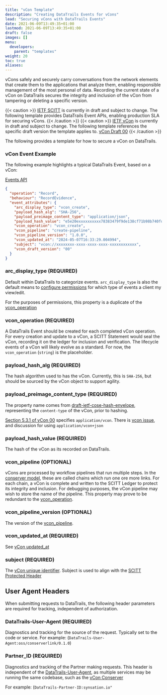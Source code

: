 ```yaml
---
title: "vCon Template"
description: "Creating DataTrails Events for vCons"
lead: "Securing vCons with DataTrails Events"
date: 2021-06-09T13:49:35+01:00
lastmod: 2021-06-09T13:49:35+01:00
draft: false
images: []
menu:
  developers:
    parent: "templates"
weight: 20
toc: true
aliases:
---
```

vCons safely and securely carry conversations from the network elements that create them to the applications that analyze them, enabling responsible management of the most personal of data.
Recording the current state of a vCon on DataTrails secures the integrity and inclusion of the vCon from tampering or deleting a specific version.

{{< caution >}}
[IETF SCITT](https://datatracker.ietf.org/wg/scitt/about/) is currently in draft and subject to change.
The following template provides DataTrails Event APIs, enabling production SLA for securing vCons.
{{< /caution >}}
{{< caution >}}
[IETF vCon](https://datatracker.ietf.org/wg/vcon/about/) is currently in draft and subject to change.
The following template references the specific draft version the template applies to.
[vCon Draft 00](https://datatracker.ietf.org/doc/draft-vcon-vcon-container/00/)
{{< /caution >}}

The following provides a template for how to secure a vCon on DataTrails.

### vCon Event Example

The following example highlights a typical DataTrails Event, based on a vCon:

[Events API](../../api-reference/events-api/)

```json
{
  "operation": "Record",
  "behaviour": "RecordEvidence",
  "event_attributes": {
    "arc_display_type": "vcon_create",
    "payload_hash_alg": "SHA-256",
    "payload_preimage_content_type": "application/json",
    "payload_hash_value": "e5e20exxxxxxxxxx78383479f9de138cf71b98b740fd5d7ee3xxxxxxxxxxde05",
    "vcon_operation": "vcon_create",
    "vcon_pipeline": "create-pipeline",
    "vcon_pipeline_version": "1.0.0",
    "vcon_updated_at": "2024-05-07T16:33:29.004994",
    "subject": "vcon://xxxxxxxx-xxxx-xxxx-xxxx-xxxxxxxxxxxx",
    "vcon_draft_version": "00"
  }
}
```

### arc_display_type (REQUIRED)

Default within DataTrails to categorize events.
`arc_display_type` is also the default means to [configure permissions](https://docs.datatrails.ai/platform/administration/sharing-access-inside-your-tenant/) for which type of events a client my view/edit.

For the purposes of permissions, this property is a duplicate of the [vcon_operation](#vcon_operation)

### vcon_operation (REQUIRED)

A DataTrails Event should be created for each completed vCon operation.
For every creation and update to a vCon, a SCITT Statement would seal the vCon, recording it on the ledger for inclusion and verification.
The lifecycle events of a vCon will likely evolve as a standard.
For now, the `vcon_operation` (`string`) is the placeholder.

### payload_hash_alg (REQUIRED)

The hash algorithm used to has the vCon.
Currently, this is `SHA-256`, but should be sourced by the vCon object to support agility.

### payload_preimage_content_type (REQUIRED)

The property name comes from [draft-ietf-cose-hash-envelope](https://datatracker.ietf.org/doc/draft-steele-cose-hash-envelope/), representing the `content-type` of the vCon, prior to hashing.

[Section 5.3.1 of vCon 00](https://www.ietf.org/archive/id/draft-vcon-vcon-container-00.html#section-5.3.1) specifies `application/vcon`.
There is [vcon issue](https://github.com/ietf-wg-vcon/draft-ietf-vcon-vcon-container/issues/7), and discussion for using `application/vcon+json`

### payload_hash_value (REQUIRED)

The hash of the vCon as its recorded on DataTrails.

### vcon_pipeline (OPTIONAL)

vCons are processed by workflow pipelines that run multiple steps.
In the [conserver model](https://www.conserver.io/), these are called chains which run one ore more links.
For each chain, a vCon is complete and written to the SCITT Ledger to protect its integrity and inclusion.
For debugging purposes, the vCon pipeline may wish to store the name of the pipeline.
This property may prove to be redundant to the [vcon_operation](#vcon_operation).

### vcon_pipeline_version (OPTIONAL)

The version of the [vcon_pipeline](#vcon_pipeline).

### vcon_updated_at (REQUIRED)

See [vCon updated_at](https://www.ietf.org/archive/id/draft-ietf-vcon-vcon-container-00.html#name-updated_at)

### subject (REQUIRED)

The [vCon unique identifier](https://www.ietf.org/archive/id/draft-ietf-vcon-vcon-container-00.html#name-uuid).
Subject is used to align with the [SCITT Protected Header](https://www.ietf.org/archive/id/draft-ietf-scitt-architecture-08.html#:~:text=Subject:)

## User Agent Headers

When submitting requests to DataTrails, the following header parameters are required for tracking, independent of authorization.

### DataTrails-User-Agent (REQUIRED)

Diagnostics and tracking for the source of the request.
Typically set to the code or service.
For example: (`DataTrails-User-Agent:oss/conserverlink/0.1.0`)

### Partner_ID (REQUIRED)

Diagnostics and tracking of the Partner making requests.
This header is independent of the [DataTrails-User-Agent](#datatrails-user-agent), as multiple services may be running the same codebase, such as the [vCon Conserver](https://github.com/vcon-dev/vcon-server/)

For example: (`DataTrails-Partner-ID:synsation.io"`
